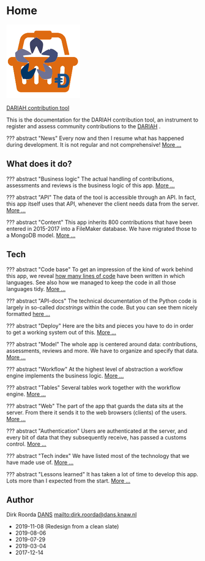 # Home

![logo](images/inkind_logo.png)

[DARIAH contribution tool]({{liveBase}})

This is the documentation for the DARIAH contribution tool, an instrument to register
and assess community contributions to the [DARIAH]({{dariah}}) .

??? abstract "News"
    Every now and then I resume what has happened during development. It
    is not regular and not comprehensive! [More ...](News.md)

## What does it do?

??? abstract "Business logic"
    The actual handling of contributions, assessments and
    reviews is the business logic of this app. [More ...](Workings/Business.md)

??? abstract "API"
    The data of the tool is accessible through an API. In fact, this app
    itself uses that API, whenever the client needs data from the server.
    [More ...](Workings/API.md)

??? abstract "Content"
    This app inherits 800 contributions that have been entered in
    2015-2017 into a FileMaker database. We have migrated those to a MongoDB model.
    [More ...](Workings/Content.md)

## Tech

??? abstract "Code base"
    To get an impression of the kind of work behind this app, we
    reveal
    [how many lines of code](Tech/Stats.md)
    have been written in which languages.
    See also how we managed to keep the code in all those languages tidy.
    [More ...](Tech/Codebase.md)

??? abstract "API-docs"
    The technical documentation of the Python code is largely in so-called
    *docstrings* within the code. But you can see them nicely formatted
    [here ...]({{docSite}}/{{docstrings}}/)

??? abstract "Deploy"
    Here are the bits and pieces you have to do in order to get a
    working system out of this. [More ...](Tech/Deploy.md)

??? abstract "Model"
    The whole app is centered around data: contributions, assessments,
    reviews and more. We have to organize and specify that data.
    [More ...](Tech/Model.md)

??? abstract "Workflow"
    At the highest level of abstraction a workflow engine implements
    the business logic. [More ...](Tech/Workflow.md)

??? abstract "Tables"
    Several tables work together with the workflow engine.
    [More ...](Tech/Tables.md)

??? abstract "Web"
    The part of the app that guards the data sits at the server. From
    there it sends it to the web browsers (clients) of the users.
    [More ...](Tech/Web.md)

??? abstract "Authentication"
    Users are authenticated at the server, and every bit of
    data that they subsequently receive, has passed a customs control.
    [More ...](Tech/Authentication.md)

??? abstract "Tech index"
    We have listed most of the technology that we have made use
    of. [More ...](Tech/Inventory.md)

??? abstract "Lessons learned"
    It has taken a lot of time to develop this app. Lots more
    than I expected from the start. [More ...](Tech/Lessons.md)

## Author

Dirk Roorda [DANS]({{dans}}) <mailto:dirk.roorda@dans.knaw.nl>

- 2019-11-08 (Redesign from a clean slate)
- 2019-08-06
- 2019-07-29
- 2019-03-04
- 2017-12-14
